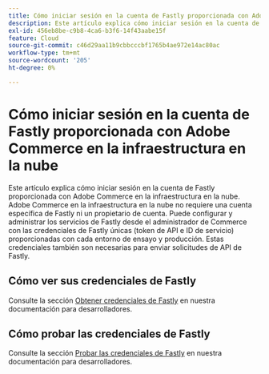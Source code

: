 ```yaml
---
title: Cómo iniciar sesión en la cuenta de Fastly proporcionada con Adobe Commerce en la infraestructura en la nube
description: Este artículo explica cómo iniciar sesión en la cuenta de Fastly proporcionada con Adobe Commerce en la infraestructura en la nube. Adobe Commerce en la infraestructura en la nube no requiere una cuenta específica de Fastly ni un propietario de cuenta. Puede configurar y administrar los servicios de Fastly desde el administrador de Commerce con las credenciales de Fastly únicas (token de API e ID de servicio) proporcionadas con cada entorno de ensayo y producción. Estas credenciales también son necesarias para enviar solicitudes de API de Fastly.
exl-id: 456eb8be-c9b8-4ca6-b3f6-14f43aabe15f
feature: Cloud
source-git-commit: c46d29aa11b9cbbcccbf1765b4ae972e14ac80ac
workflow-type: tm+mt
source-wordcount: '205'
ht-degree: 0%

---
```


# Cómo iniciar sesión en la cuenta de Fastly proporcionada con Adobe Commerce en la infraestructura en la nube

Este artículo explica cómo iniciar sesión en la cuenta de Fastly proporcionada con Adobe Commerce en la infraestructura en la nube. Adobe Commerce en la infraestructura en la nube no requiere una cuenta específica de Fastly ni un propietario de cuenta. Puede configurar y administrar los servicios de Fastly desde el administrador de Commerce con las credenciales de Fastly únicas (token de API e ID de servicio) proporcionadas con cada entorno de ensayo y producción. Estas credenciales también son necesarias para enviar solicitudes de API de Fastly.

## Cómo ver sus credenciales de Fastly

Consulte la sección [Obtener credenciales de Fastly](https://experienceleague.adobe.com/en/docs/commerce-cloud-service/user-guide/cdn/setup-fastly/fastly-configuration#cloud-fastly-creds) en nuestra documentación para desarrolladores.

## Cómo probar las credenciales de Fastly

Consulte la sección [Probar las credenciales de Fastly](https://experienceleague.adobe.com/en/docs/commerce-cloud-service/user-guide/cdn/setup-fastly/fastly-configuration#test-the-fastly-credentials) en nuestra documentación para desarrolladores.

